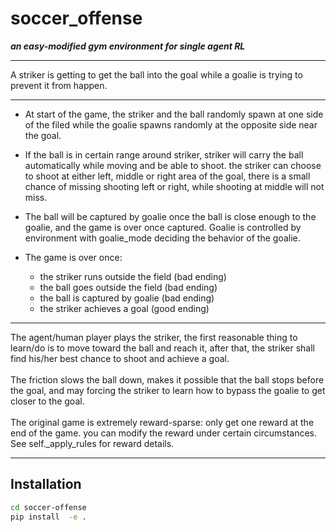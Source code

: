 # soccer_offense

***an easy-modified gym environment for single agent RL***
***
A striker is getting to get the ball into the goal while a goalie is trying to
prevent it from happen.
***
- At start of the game, the striker and the ball randomly spawn at one side of
the filed while the goalie spawns randomly at the opposite side near the goal.
- If the ball is in certain range around striker, striker will carry the ball automatically
while moving and be able to shoot. the striker can choose to shoot at either left, middle
or right area of the goal, there is a small chance of missing shooting left or right, while
shooting at middle will not miss.
- The ball will be captured by goalie once the ball is close enough to the goalie,
and the game is over once captured. Goalie is controlled by environment with goalie_mode deciding
the behavior of the goalie.

- The game is over once:
    - the striker runs outside the field (bad ending)
    - the ball goes outside the field (bad ending)
    - the ball is captured by goalie (bad ending)
    - the striker achieves a goal (good ending)
***
The agent/human player plays the striker, the first reasonable thing to learn/do is to move
toward the ball and reach it, after that, the striker shall find his/her best chance to shoot
and achieve a goal.<br/><br/>
The friction slows the ball down, makes it possible that the ball stops before the goal,
and may forcing the striker to learn how to bypass the goalie to get closer to the goal.<br><br/>
The original game is extremely reward-sparse: only get one reward at the end of the game. you
can modify the reward under certain circumstances. See self._apply_rules for reward details.
***
## Installation
```bash
cd soccer-offense
pip install  -e .
```